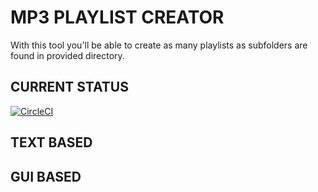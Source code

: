 # MP3 PLAYLIST CREATOR

With this tool you'll be able to create as many playlists as subfolders are found in provided directory.

## CURRENT STATUS

[![CircleCI](https://circleci.com/gh/ferdef/mp3_playlist/tree/master.svg?style=svg)](https://circleci.com/gh/ferdef/mp3_playlist/tree/master)

## TEXT BASED

## GUI BASED

